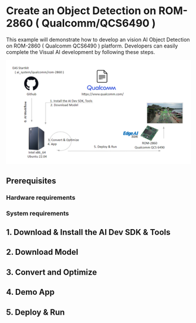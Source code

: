 # Create an Object Detection on ROM-2860 ( Qualcomm/QCS6490 )
This example will demonstrate how to develop an vision AI Object Detection on ROM-2860 ( Qualcomm QCS6490 ) platform.
Developers can easily complete the Visual AI development by following these steps.

![eas_ai_workflow](assets/eas_startkit_rom-2860.png)




## Prerequisites

### Hardware requirements

### System requirements

## 1. Download & Install the AI Dev SDK & Tools

## 2. Download Model

## 3. Convert and Optimize 

## 4. Demo App

## 5. Deploy & Run


